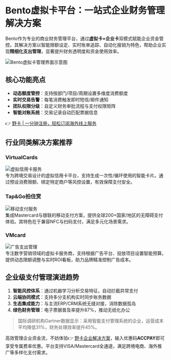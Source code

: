 # Bento虚拟卡平台：一站式企业财务管理解决方案

Bento作为专业的商业财务管理平台，通过**虚拟卡+企业卡**双模式赋能企业资金管控。其解决方案以智能限额设定、实时账单追踪、自动化报销为特色，帮助企业实现**精细化支出管理**，显著提升财务透明度和资金使用效率。

![Bento虚拟卡管理界面示意图](https://bbtdd.com/wp-content/uploads/img/148856613961.webp)

## 核心功能亮点
- **动态额度管控**：支持按部门/项目/周期设置多维度消费额度
- **实时交易告警**：每笔消费触发即时短信/邮件通知
- **团队权限分级**：自定义财务审批流程与支付权限矩阵
- **智能对账系统**：交易记录自动匹配票据信息

👉 [野卡 | 一分钟注册，轻松订阅海外线上服务](https://bbtdd.com/yeka)

## 行业同类解决方案推荐
### VirtualCards
![虚拟信用卡服务](https://bbtdd.com/wp-content/uploads/img/825904729970282.webp)  
专为跨境交易设计的虚拟信用卡平台，支持生成一次性/循环使用的智能卡片。通过预设消费限额、绑定特定商户等风控设置，有效保障支付安全。

### Tap&Go拍住赏
![移动支付服务](https://tiktokintel.comhttps://bbtdd.com/wp-content/uploads/img/2024/05/1732518222-tapngo.ico)  
集成Mastercard与银联的移动支付方案，提供全球200+国家/地区的无障碍支付体验。其特色在于兼容NFC与扫码支付，满足多元化场景需求。

### VMcard
![广告支出管理](https://bbtdd.com/wp-content/uploads/img/18643259241232.webp)  
专注数字营销领域的虚拟卡服务商，支持根据广告平台、投放项目设置智能预算。提供动态限额调整与实时ROI看板，助力品牌精准控制广告成本。

## 企业级支付管理演进趋势
1. **智能风控体系**：通过机器学习分析交易特征，自动拦截异常支付
2. **云端协同模式**：支持多分支机构实时同步账务数据
3. **生态集成能力**：与主流ERP/CRM系统无缝对接，消除数据孤岛
4. **绿色财务管理**：电子票据普及率提升87%，推动无纸化办公

> 国际调研机构Gartner数据显示：采用智能支付管理系统的企业，运营成本平均降低31%，财务处理效率提升45%。

高效管理企业资金流，不妨体验👉 [野卡企业解决方案](https://bbtdd.com/yeka)，输入优惠码**ACCPAY**即可享受专属费率优惠。平台支持VISA/Mastercard全通道，满足跨境电商、海外推广等多样化支付需求。